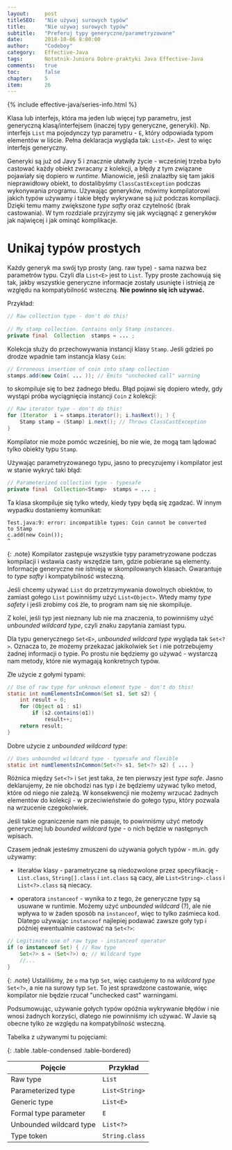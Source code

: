 ```yaml
---
layout:     post
titleSEO:	"Nie używaj surowych typów"
title:      "Nie używaj surowych typów"
subtitle:   "Preferuj typy generyczne/parametryzowane"
date:       2018-10-06 8:00:00
author:     "Codeboy"
category:   Effective-Java
tags:	    Notatnik-Juniora Dobre-praktyki Java Effective-Java
comments:   true
toc:        false
chapter:    5
item:       26
---
```


{% include effective-java/series-info.html %}


Klasa lub interfejs, która ma jeden lub więcej typ parametru, jest generyczną klasą/interfejsem (inaczej typy generyczne, generyki). Np. interfejs `List` ma pojedynczy typ parametru - `E`, który odpowiada typom elementów w liście. Pełna deklaracja wygląda tak: `List<E>`. Jest to więc interfejs generyczny.

Generyki są już od Javy 5 i znacznie ułatwiły życie - wcześniej trzeba było castować każdy obiekt zwracany z kolekcji, a błędy z tym związane pojawiały się dopiero w *runtime*. Mianowicie, jeśli znalazłby się tam jakiś nieprawidłowy obiekt, to dostalibyśmy `ClassCastException` podczas wykonywania programu. Używając generyków, mówimy kompilatorowi jakich typów używamy i takie błędy wykrywane są już podczas kompilacji. Dzięki temu mamy zwiększone *type safty* oraz czytelność (brak castowania). W tym rozdziale przyjrzymy się jak wyciągnąć z generyków jak najwięcej i jak ominąć komplikacje.

# Unikaj typów prostych

Każdy generyk ma swój typ prosty (ang. raw type) - sama nazwa bez parametrów typu.  Czyli dla `List<E>` jest to `List`. Typy proste zachowują się tak, jakby wszystkie generyczne informacje zostały usunięte i istnieją ze względu na kompatybilność wsteczną. **Nie powinno się ich używać.**

Przykład:

```java
// Raw collection type - don't do this!
  
// My stamp collection. Contains only Stamp instances.  
private final  Collection  stamps = ... ;
```

Kolekcja służy do przechowywania instancji klasy `Stamp`. Jeśli gdzieś po drodze wpadnie tam instancja klasy `Coin`:

```java
// Erroneous insertion of coin into stamp collection
stamps.add(new Coin( ... )); // Emits "unchecked call" warning
```

to skompiluje się to bez żadnego błedu. Błąd pojawi się dopiero wtedy, gdy wystąpi próba wyciągnięcia instancji `Coin` z kolekcji:

```java
// Raw iterator type - don't do this! 
for (Iterator  i = stamps.iterator(); i.hasNext(); ) {
    Stamp stamp = (Stamp) i.next(); // Throws ClassCastException
}
```

Kompilator nie może pomóc wcześniej, bo nie wie, że mogą tam lądować tylko obiekty typu `Stamp`.

Używając parametryzowanego typu, jasno to precyzujemy i kompilator jest w stanie wykryć taki błąd:

```java
// Parameterized collection type - typesafe
private final  Collection<Stamp>  stamps = ... ;
```

Ta klasa skompiluje się tylko wtedy, kiedy typy będą się zgadzać. W innym wypadku dostaniemy komunikat:

```
Test.java:9: error: incompatible types: Coin cannot be converted  
to Stamp  
c.add(new Coin());  
^
```

{: .note}
Kompilator zastępuje wszystkie typy parametryzowane podczas kompilacji i wstawia casty wszędzie tam, gdzie pobierane są elementy. Informacje generyczne nie istnieją w skompilowanych klasach. Gwarantuje to *type safty* i kompatybilność wsteczną.

Jeśli chcemy używać `List` do przetrzymywania dowolnych obiektów, to zamiast gołego `List` powinniśmy użyć `List<Object>`. Wtedy mamy *type safety* i jeśli zrobimy coś źle, to program nam się nie skompiluje.

Z kolei, jeśli typ jest nieznany lub nie ma znaczenia, to powinniśmy użyć *unbounded wildcard type*, czyli znaku zapytania zamiast typu.

Dla typu generycznego `Set<E>`, *unbounded wildcard type* wygląda tak `Set<?>`. Oznacza to, że możemy przekazać jakikolwiek `Set` i nie potrzebujemy żadnej informacji o typie. Po prostu nie będziemy go używać - wystarczą nam metody, które nie wymagają konkretnych typów.

Złe użycie z gołymi typami:

```java
// Use of raw type for unknown element type - don't do this!
static int numElementsInCommon(Set s1, Set s2) {
    int result = 0;
    for (Object o1 : s1)
        if (s2.contains(o1))
            result++;
    return result;
}
```

Dobre użycie z *unbounded wildcard type*:

```java
// Uses unbounded wildcard type - typesafe and flexible 
static int numElementsInCommon(Set<?> s1, Set<?> s2) { ... }
```

Różnica między `Set<?>` i `Set` jest taka, że ten pierwszy jest *type safe*. Jasno deklarujemy, że nie obchodzi nas typ i że będziemy używać tylko metod, które od niego nie zależą. W konsekwencji nie możemy wrzucać żadnych elementów do kolekcji - w przeciwieństwie do gołego typu, który pozwala na wrzucenie czegokolwiek.

Jeśli takie ograniczenie nam nie pasuje, to powinniśmy użyć metody generycznej lub *bounded wildcard type* - o nich będzie w następnych wpisach.

Czasem jednak jesteśmy zmuszeni do używania gołych typów - m.in. gdy używamy:

- literałów klasy - parametryczne są niedozwolone przez specyfikację - `List.class`, `String[].class` i `int.class` są cacy, ale `List<String>.class` i `List<?>.class` są niecacy.

- operatora `instanceof` - wynika to z tego, że generyczne typy są usuwane w runtimie. Możemy użyć *unbounded wildcard* (?), ale nie wpływa to w żaden sposób na `instanceof`, więc to tylko zaśmieca kod.  Dlatego używając `instanceof` najlepiej podawać zawsze goły typ i później ewentualnie castować na `Set<?>`:

```java
// Legitimate use of raw type - instanceof operator
if (o instanceof Set) { // Raw type
    Set<?> s = (Set<?>) o; // Wildcard type
    //...
}
```

{: .note}
Ustaliliśmy, że `o` ma typ `Set`, więc castujemy to na  *wildcard type* `Set<?>`, a nie na surowy typ `Set`. To jest sprawdzone castowanie, więc kompilator nie będzie rzucał "unchecked cast" warningami.

Podsumowując, używanie gołych typów opóźnia wykrywanie błędów i nie wnosi żadnych korzyści, dlatego nie powinniśmy ich używać. W Javie są obecne tylko ze względu na kompatybilność wsteczną.

Tabelka z używanymi tu pojęciami:

<div class="table-wrapper" markdown="1">

{: .table .table-condensed .table-bordered}

| Pojęcie                 |  Przykład                          |
|-------------------------|------------------------------------|
| Raw type                | `List`                             |
| Parameterized type      | `List<String>`                     |
| Generic type            | `List<E>`                          |
| Formal type parameter   | `E`                                |
| Unbounded wildcard type | `List<?>`                          |
| Type token              | `String.class`                     |

</div>